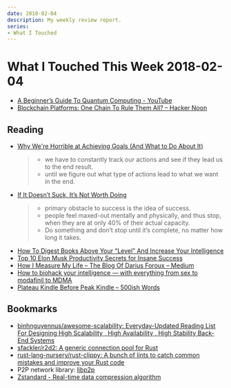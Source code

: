 ```yaml
---
date: 2018-02-04
description: My weekly review report.
series:
- What I Touched
---
```


# What I Touched This Week 2018-02-04


* [A Beginner’s Guide To Quantum Computing - YouTube](https://www.youtube.com/watch?v=JRIPV0dPAd4&feature=youtu.be)
* [Blockchain Platforms: One Chain To Rule Them All? – Hacker Noon](https://hackernoon.com/blockchain-platforms-one-chain-to-rule-them-all-f3f7dda84bae)

<!--more-->

## Reading

- [Why We're Horrible at Achieving Goals (And What to Do About It)](https://georgehalachev.com/2018/01/22/why-were-horrible-at-achieving-goals-and-what-to-do-about-it/)

    > - we have to constantly track our actions and see if they lead us to the end result.
    > - until we figure out what type of actions lead to what we want in the end.

- [If It Doesn’t Suck, It’s Not Worth Doing](https://medium.com/the-mission/if-it-doesnt-suck-it-s-not-worth-doing-d72533893aba)

    > - primary obstacle to success is the idea of success.
    > - people feel maxed-out mentally and physically, and thus stop, when they are at only 40% of their actual capacity.
    > - Do something and don’t stop until it’s complete, no matter how long it takes.

* [How To Digest Books Above Your “Level” And Increase Your Intelligence](https://medium.com/personal-growth/how-to-digest-books-above-your-level-and-increase-your-intelligence-a11bd134da13)
* [Top 10 Elon Musk Productivity Secrets for Insane Success](https://medium.com/swlh/https-medium-com-dsilvestre-elon-musk-productivity-secrets-for-insane-success-7f033d98916b)
* [How I Measure My Life – The Blog Of Darius Foroux – Medium](https://dariusforoux.com/how-i-measure-my-life/)
* [How to biohack your intelligence — with everything from sex to modafinil to MDMA](https://hackernoon.com/biohack-your-intelligence-now-or-become-obsolete-97cdd15e395f)
* [Plateau Kindle Before Peak Kindle – 500ish Words](https://500ish.com/plateau-kindle-before-peak-kindle-96f8948bd880)

## Bookmarks

* [binhnguyennus/awesome-scalability: Everyday-Updated Reading List For Designing High Scalability , High Availability , High Stability Back-End Systems](https://github.com/binhnguyennus/awesome-scalability)
* [sfackler/r2d2: A generic connection pool for Rust](https://github.com/sfackler/r2d2)
* [rust-lang-nursery/rust-clippy: A bunch of lints to catch common mistakes and improve your Rust code](https://github.com/rust-lang-nursery/rust-clippy)
* P2P network library: [libp2p](https://libp2p.io/)
* [Zstandard - Real-time data compression algorithm](http://facebook.github.io/zstd/)
